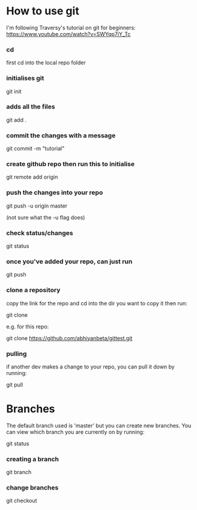 # How to use git

I'm following Traversy's tutorial on git for beginners:
https://www.youtube.com/watch?v=SWYqp7iY_Tc

### cd
first cd into the local repo folder

### initialises git
git init

### adds all the files
git add .

### commit the changes with a message
git commit -m "tutorial"

### create github repo then run this to initialise
git remote add origin <url of repository>

### push the changes into your repo
git push -u origin master

(not sure what the -u flag does)

### check status/changes
git status

### once you've added your repo, can just run
git push

### clone a repository
copy the link for the repo and cd into the dir you want to copy it then run:

git clone <url>

e.g. for this repo:

git clone https://github.com/abhiyanbeta/gittest.git

### pulling
if another dev makes a change to your repo, you can pull it down by running:

git pull


# Branches

The default branch used is 'master' but you can create new branches. You can view which branch you are currently on by running:

git status

### creating a branch
git branch <name of branch>

### change branches
git checkout <name of branch>
